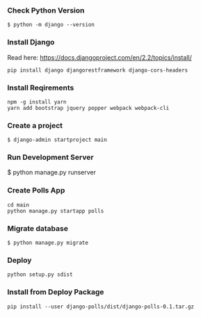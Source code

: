 

### Check Python Version
    $ python -m django --version

### Install Django
Read here: https://docs.djangoproject.com/en/2.2/topics/install/

    pip install django djangorestframework django-cors-headers

### Install Reqirements

    npm -g install yarn
    yarn add bootstrap jquery popper webpack webpack-cli

### Create a project

    $ django-admin startproject main

### Run Development Server

   $ python manage.py runserver

### Create Polls App

    cd main
    python manage.py startapp polls

### Migrate database

    $ python manage.py migrate

### Deploy

    python setup.py sdist

### Install from Deploy Package

    pip install --user django-polls/dist/django-polls-0.1.tar.gz


